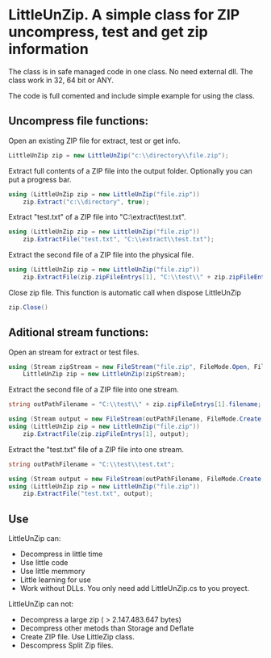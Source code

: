 # LittleUnZip. A simple class for ZIP uncompress, test and get zip information

The class is in safe managed code in one class. No need external dll. The class work in 32, 64 bit or ANY.

The code is full comented and include simple example for using the class.
## Uncompress file functions:
Open an existing ZIP file for extract, test or get info.
```C#
LittleUnZip zip = new LittleUnZip("c:\\directory\\file.zip");
```

Extract full contents of a ZIP file into the output folder. Optionally you can put a progress bar.
```C#
using (LittleUnZip zip = new LittleUnZip("file.zip"))
    zip.Extract("c:\\directory", true);
```

Extract "test.txt" of a ZIP file into "C:\\extract\\test.txt".
```C#
using (LittleUnZip zip = new LittleUnZip("file.zip"))
    zip.ExtractFile("test.txt", "C:\\extract\\test.txt");
```

Extract the second file of a ZIP file into the physical file.
```C#
using (LittleUnZip zip = new LittleUnZip("file.zip"))
    zip.ExtractFile(zip.zipFileEntrys[1], "C:\\test\\" + zip.zipFileEntrys[1].filename);
```

Close zip file. This function is automatic call when dispose LittleUnZip
```C#
zip.Close()
```

## Aditional stream functions:
Open an stream for extract or test files.
```C#
using (Stream zipStream = new FileStream("file.zip", FileMode.Open, FileAccess.Read))
    LittleUnZip zip = new LittleUnZip(zipStream);
```

Extract the second file of a ZIP file into one stream.
```C#
string outPathFilename = "C:\\test\\" + zip.zipFileEntrys[1].filename;

using (Stream output = new FileStream(outPathFilename, FileMode.Create, FileAccess.Write))
using (LittleUnZip zip = new LittleUnZip("file.zip"))
    zip.ExtractFile(zip.zipFileEntrys[1], output);
```

Extract the "test.txt" file of a ZIP file into one stream.
```C#
string outPathFilename = "C:\\test\\test.txt";

using (Stream output = new FileStream(outPathFilename, FileMode.Create, FileAccess.Write))
using (LittleUnZip zip = new LittleUnZip("file.zip"))
    zip.ExtractFile("test.txt", output);
```

## Use
LittleUnZip can:
- Decompress in little time
- Use little code
- Use little memmory
- Little learning for use
- Work without DLLs. You only need add LittleUnZip.cs to you proyect.

LittleUnZip can not:
- Decompress a large zip ( > 2.147.483.647 bytes)
- Decompress other metods than Storage and Deflate
- Create ZIP file. Use LittleZip class.
- Descompress Split Zip files.
